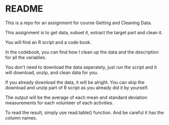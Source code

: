# README
This is a repo for an assignment for course Getting and Cleaning Data.

This assignment is to get data, subset it, extract the target part and clean it.

You will find an R script and a code book.
 
In the codebook, you can find how I clean up the data and the description for all the variables.

You don't need to download the data seperately, just run the script and it will download, unzip, and clean data for you.

If you already download the data, it will be alright. You can skip the download and unzip part of R script as you already did it by yourself.

The output will be the average of each mean and standard deviation measurements for each volunteer of each activities.

To read the result, simply use read.table() function. And be careful it has the column names.

